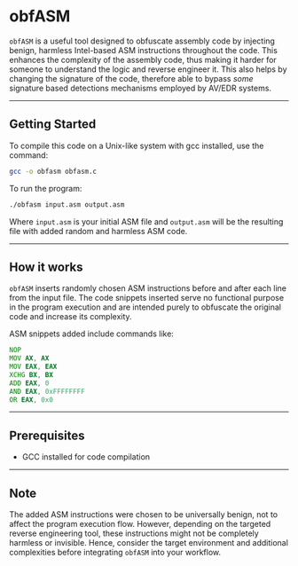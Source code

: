 # obfASM

`obfASM` is a useful tool designed to obfuscate assembly code by injecting benign, harmless Intel-based ASM instructions throughout the code. This enhances the complexity of the assembly code, thus making it harder for someone to understand the logic and reverse engineer it. This also helps by changing the signature of the code, therefore able to bypass *some* signature based detections mechanisms employed by AV/EDR systems.

---

## Getting Started
To compile this code on a Unix-like system with gcc installed, use the command:

```bash
gcc -o obfasm obfasm.c
```

To run the program:

```bash
./obfasm input.asm output.asm
```

Where `input.asm` is your initial ASM file and `output.asm` will be the resulting file with added random and harmless ASM code.

---

## How it works

`obfASM` inserts randomly chosen ASM instructions before and after each line from the input file. The code snippets inserted serve no functional purpose in the program execution and are intended purely to obfuscate the original code and increase its complexity.

ASM snippets added include commands like:
```asm
NOP
MOV AX, AX
MOV EAX, EAX
XCHG BX, BX
ADD EAX, 0
AND EAX, 0xFFFFFFFF
OR EAX, 0x0
```

---

## Prerequisites

- GCC installed for code compilation

---

## Note

The added ASM instructions were chosen to be universally benign, not to affect the program execution flow. However, depending on the targeted reverse engineering tool, these instructions might not be completely harmless or invisible. Hence, consider the target environment and additional complexities before integrating `obfASM` into your workflow.
